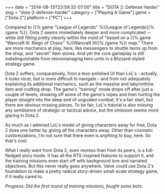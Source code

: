 +++
date = "2014-08-13T23:59:32-07:00"
title = "DOTA 2: Defense Harder"
slug = "dota-2-defense-harder"
category = ["Playing A Game"]
game = ["Dota 2"]
platform = ["PC"]
+++

Compared to {{% game "League of Legends" %}}League of Legends{{% /game %}}, Dota 2 seems immediately deeper and more complicated -- while still fitting pretty cleanly within the mold of "based on a {{% game "Warcraft III: Reign of Chaos" %}}Warcraft III{{% /game %}} map."  There are more mechanics at play, here, like messengers to shuttle items up from the shop, and "secret" item stores.  And yet the core gameplay is still indistinguishable from micromanaging hero units in a Blizzard-styled strategy game.

Dota 2 suffers, comparatively, from a less-polished UI than LoL's - actually, it <i>looks</i> nicer, but is more difficult to navigate - and from not adequately explaining its additional mechanics, such as the massive and labyrinthine item and crafting shop.  The game's "training" mode drops off after just a couple of levels, showing off some of the game's ropes and then hurling the player straight into the deep end of unguided combat; it's a fair start, but there are obvious missing pieces.  To be fair, LoL's tutorial is also missing any semblance of strategic or tactical advice, but the omission seems more glaring in Dota 2.

As much as I admired LoL's model of giving characters away for free, Dota 2 does one better by giving <i>all</i> the characters away.  Other than cosmetic customizations, I'm not sure that there even is anything to buy, here.  So that's cool.

What I really want from Dota 2, even moreso than from its peers, is a full-fledged story mode.  It has all the RTS-inspired features to support it, and the training missions even start off with background lore and narrated objectives.  But this never really goes anywhere.  Valve could use Dota 2's foundation to make a pretty radical story-driven small-scale strategy game, if it really cared to.

<i>Progress: Did the first round of training missions, fought some bots.</i>